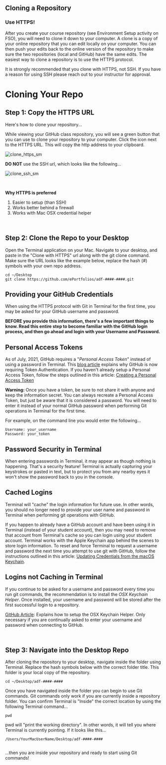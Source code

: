 ## Cloning a Repository  


### Use HTTPS!

After you create your course repository (see Environment Setup activity on FSO), you will need to clone it down to your computer. A clone is a copy of your online repository that you can edit locally on your computer. You can then push your edits back to the online version of the repository to make sure the two repositories (local and GitHub) have the same edits. The easiest way to clone a repository is to use the HTTPS protocol. 

It is strongly recommended that you clone with HTTPS, not SSH. If you have a reason for using SSH please reach out to your instructor for approval. 

# Cloning Your Repo

## **Step 1: Copy the HTTPS URL**  
Here's how to clone your repository... 

While viewing your GitHub class repository, you will see a green button that you can use to clone your repository to your computer. Click the icon next to the HTTPS URL. This will copy the http address to your clipboard. 

![clone_https_sm](https://user-images.githubusercontent.com/613813/86562289-775adb80-bf30-11ea-90df-e320674e3f95.jpg)

**DO NOT** use the SSH url, which looks like the following...

![clone_ssh_sm](https://user-images.githubusercontent.com/613813/86562301-7c1f8f80-bf30-11ea-9bae-e768627ae5a3.jpg)


 

<br>

**Why HTTPS is preferred**

1. Easier to setup (than SSH)
2. Works better behind a firewall
3. Works with Mac OSX credential helper

<br>

## **Step 2: Clone the Repo to your Desktop**
Open the Terminal application on your Mac. Navigate to your desktop, and paste in the "Clone with HTTPS" url along with the git clone command. Make sure the URL looks like the example below, replace the hash (#) symbols with your own repo address.

``` 
cd ~/Desktop 
git clone https://github.com/ePortfolios/adf-####-####.git

```

## Providing your GitHub Credentials  
When using the HTTPS protocol with Git in Terminal for the first time, you may be asked for your GitHub username and password. 

**BEFORE you provide this information, there's a few important things to know. Read this entire step to become familiar with the GitHub login process, and then go ahead and login with your Username and Password.**

## Personal Access Tokens
As of July, 2021, GitHub requires a "_Personal Access Token_" instead of using a password in Terminal. This [blog article](https://github.blog/2020-12-15-token-authentication-requirements-for-git-operations/) explains why GitHub is now requiring Token Authentication. If you haven't already setup a Personal Access Token, follow the steps outlined in this article: [Creating a Personal Access Token](https://docs.github.com/en/github/authenticating-to-github/keeping-your-account-and-data-secure/creating-a-personal-access-token)

**Warning:** Once you have a token, be sure to not share it with anyone and keep the information secret. You can always recreate a Personal Access Token, but just be aware that it is considered a password. You will need to enter it instead of your normal GitHub password when performing Git operations in Terminal for the first time.

For example, on the command line you would enter the following...

```$ git clone https://github.com/username/repo.git
Username: your_username
Password: your_token
```

## Password Security in Terminal
When entering passwords in Terminal, it may appear as though nothing is happening. That's a security feature! Terminal is actually capturing your keystrokes or pasted in text, but to protect you from any nearby eyes it won't show the password back to you in the console. 


## Cached Logins
Terminal will "cache" the login information for future use. In other words, you should no longer need to provide your user name and password in Terminal when performing git operations with GitHub.

If you happen to already have a GitHub account and have been using it in Terminal (instead of your student account), then you may need to remove that account from Terminal's cache so you can login using your student account. Terminal works with the Apple Keychain app behind the scenes to store login information. To reset and force Terminal to request a username and password the next time you attempt to use git with GitHub, follow the instructions outlined in this article: [Updating Credentials from the macOS Keychain](https://docs.github.com/en/get-started/getting-started-with-git/updating-credentials-from-the-macos-keychain). 


## Logins not Caching in Terminal
If you continue to be asked for a username and password every time you run git commands, the recommendation is to install the *OSX Keychain Helper*. Once installed, your username and password will be stored after the first successful login to a repository. 

[GitHub Article](https://help.github.com/articles/caching-your-github-password-in-git/): Explains how to setup the OSX Keychain Helper. Only necessary if you are continually asked to enter your username and password when connecting to GitHub.

<br>

## **Step 3: Navigate into the Desktop Repo**
After cloning the repository to your desktop, navigate inside the folder using Terminal. Replace the hash symbols below with the correct folder title. This folder is your local copy of the repository.

```
cd ~/Desktop/adf-####-#### 
```
Once you have navigated inside the folder you can begin to use Git commands. Git commands only work if you are currently inside a repository folder. You can confirm Terminal is "Inside" the correct location by using the following Terminal command...

```
pwd

```

pwd will "print the working directory". In other words, it will tell you where Terminal is currently pointing. If it looks like this... 

```
/Users/YourMacUserName/Desktop/adf-####-####
 
```
...then you are inside your repository and ready to start using Git commands!








